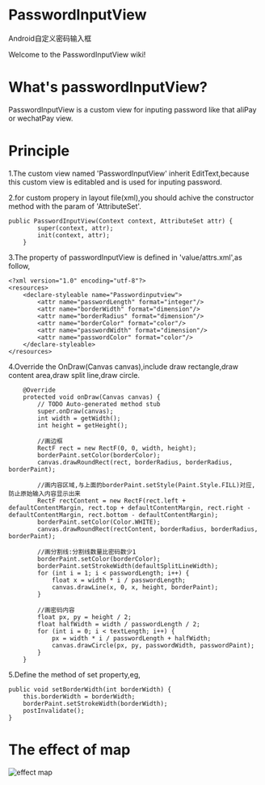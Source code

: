 # PasswordInputView
Android自定义密码输入框

Welcome to the PasswordInputView wiki!

# What's passwordInputView?
PasswordInputView is a custom view for inputing password like that aliPay or wechatPay view.

# Principle
1.The custom view named 'PasswordInputView' inherit EditText,because this custom view is editabled and is used for inputing password.

2.for custom propery in layout file(xml),you should achive the constructor method with the param of 'AttributeSet'.

```
public PasswordInputView(Context context, AttributeSet attr) {
		super(context, attr);
		init(context, attr);
	}
```


3.The property of passwordInputView is defined in 'value/attrs.xml',as follow,

```
<?xml version="1.0" encoding="utf-8"?>
<resources>
	<declare-styleable name="Passwordinputview">
	    <attr name="passwordLength" format="integer"/>
		<attr name="borderWidth" format="dimension"/>
		<attr name="borderRadius" format="dimension"/>
		<attr name="borderColor" format="color"/>
		<attr name="passwordWidth" format="dimension"/>
		<attr name="passwordColor" format="color"/>
	</declare-styleable>
</resources>
```


4.Override the OnDraw(Canvas canvas),include draw rectangle,draw content area,draw split line,draw circle.

```
    @Override
	protected void onDraw(Canvas canvas) {
		// TODO Auto-generated method stub
		super.onDraw(canvas);
		int width = getWidth();
		int height = getHeight();
		
		//画边框
		RectF rect = new RectF(0, 0, width, height);
		borderPaint.setColor(borderColor);
		canvas.drawRoundRect(rect, borderRadius, borderRadius, borderPaint);
		
		//画内容区域,与上面的borderPaint.setStyle(Paint.Style.FILL)对应, 防止原始输入内容显示出来
		RectF rectContent = new RectF(rect.left + defaultContentMargin, rect.top + defaultContentMargin, rect.right - defaultContentMargin, rect.bottom - defaultContentMargin);
		borderPaint.setColor(Color.WHITE);
		canvas.drawRoundRect(rectContent, borderRadius, borderRadius, borderPaint);
		
		//画分割线:分割线数量比密码数少1
		borderPaint.setColor(borderColor);
		borderPaint.setStrokeWidth(defaultSplitLineWidth);
		for (int i = 1; i < passwordLength; i++) {
			float x = width * i / passwordLength;
			canvas.drawLine(x, 0, x, height, borderPaint);
		}
		
		//画密码内容
		float px, py = height / 2;
		float halfWidth = width / passwordLength / 2;
		for (int i = 0; i < textLength; i++) {
			px = width * i / passwordLength + halfWidth;
			canvas.drawCircle(px, py, passwordWidth, passwordPaint);
		}
	}
```


5.Define the method of set property,eg,

```
public void setBorderWidth(int borderWidth) {
	this.borderWidth = borderWidth;
	borderPaint.setStrokeWidth(borderWidth);
	postInvalidate();
}
```


# The effect of map
![effect map](https://github.com/Ericsongyl/PasswordInputView/blob/master/GIF.gif)
